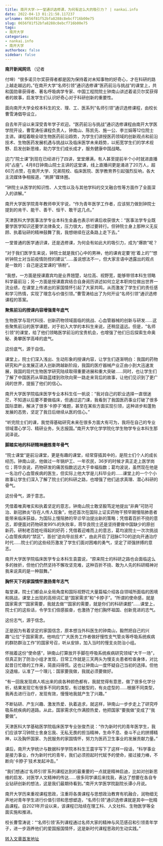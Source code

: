 ```yaml
---
title: 南开大学->一堂通识选修课，为何有这么大的吸引力？ | nankai.info
date: 2022-04-13 01:21:58.117237
urlname: 0656f81f52bfa8288c8ebcf716b00e75
slug: 0656f81f52bfa8288c8ebcf716b00e75
tags: 
- 南开大学
categories:
- nankai.info
- 南开大学
authorbox: false
sidebar: false
---
```

**南开新闻网讯** （记者

付坤）“很多诺贝尔奖获得者都是因为保持着对未知事物的好奇心，才在科研的路上越走越远的。”在南开大学“名师引领”通识选修课“医药前沿与挑战”的课堂上，共和国勋章获得者、著名呼吸病学专家、中国工程院院士钟南山讲述着诺贝尔奖获得者的故事，启发学生们认识好奇心对于科研创新的重要性。

面向南开大学全校本科生的文、理、工、医系列“名师引领”通识选修课程，由校长曹雪涛倡导设立，
<!--more-->
自去年开设以来深受青年学子欢迎。“医药前沿与挑战”通识选修课程由南开大学医学院开设，曹雪涛任课程负责人，钟南山、陈凯先、施一公、李兰娟等12位院士主讲。课程着眼全球生物医药前沿趋势，为学生们讲授医药领域的创新观点和前沿技术、生物医药发展机遇与挑战以及临床医学未来趋势，以拓宽学生们的学术视野、启发创新思维，助力学生们成长成才，服务健康中国战略。

这门“院士课”到现在已经进行了四讲，堂堂爆满，有人甚至提前半个小时就进直播间“占座”。4月8日钟南山院士主讲的这堂课，线上直播间更是涌进了20万人，超60万点赞，在南开大学、兄弟院校、临床医院、医学教育界引起强烈反响，各大主流媒体争相报道，“刷屏”媒体圈。

“钟院士从医学的知识性、人文性以及与其他学科的交叉融合性等方面作了全面深入的讲解。”

南开大学医学院青年教师申天宇说，“作为青年医学工作者，应该努力做到钟院士提到的肯干、能干、善干、恒干、敢干这几点。”

天津医科大学医事法学专业本科生金鑫也表示听课后收获很大：“医事法学专业既要学医学知识还要学法律条文，压力很大，想过要转行。但钟院士身上那种义无反顾、执着钻研的精神鼓舞了我，我想继续在这条路上走下去。”

一堂普通的医学通识课，还是选修课，为何会有如此大的吸引力，成为“爆款”呢？

“对于我们医学生来说，钟院士就是我们心中的男神，他的课肯定要‘抢’着上的”“想听钟院士对当前疫情防控的建议”……虽说想法不一，但大家言语中透露出的观点是一致的：自己是这堂课的“铁粉”。

“我想，一方面是授课嘉宾均是业界翘楚，站位高、视野宽，能够带领本科生领略科学最前沿；另一方面是授课嘉宾结合自身阅历讲述如何立足本职岗位做出世界一流业绩，在课堂上传递出的家国情怀引起了大家共鸣，从而激发了学生们的责任感和学习热情，实现了理念与价值引领。”曹雪涛给出了为何开设“名师引领”通识选修课程的答案。

**聚焦前沿的授课内容增强青年底气**

生物医学与现代科技、创新药物领域面临的挑战、心血管器械的创新与研发……这些聚焦前沿的医学课题，对于初入大学的本科生来说，还稍显遥远。但是，“名师引领”的课堂，给了他们领略医学前沿的宝贵机会，也增强了他们日后探索生命奥秘、勇攀医学高峰的底气。

这份底气，源于自信。

课堂上，院士们深入浅出、生动形象的授课内容，让学生们逐渐明白：我国的药物研究和产业发展正进入创新跨越新阶段，我国的医疗器械产业正由小到大迅速发展，我国的现代生物医学研究陆续取得重要进展和重大突破……同时，也让学生们了解了中国医药从筚路蓝缕到欣欣向荣一路走来背后的故事，让他们见识到了更广阔的世界，提振了他们的信心。

南开大学医学院临床医学专业本科生任一帆说：“我对自己的职业选择一直很迷茫，不知道以后要不要做临床，但通过这门课，我看到了我国医药事业打破了很多国际垄断，解决了很多‘卡脖子’难题，甚至在某些方面实现引领，这种进步和蓬勃发展的态势，坚定了我日后继续从医的信心。”

“听完院士们的课，我觉得基础研究未来在很多方面大有可为，我将在自己的专业领域潜心学习、精研业务，矢志报国。”南开大学化学学院化学生物学专业本科生那润泽说。

**脚踏实地的科研精神磨炼青年骨气**

“院士课堂”是前沿课堂，更是有趣的课堂，经常穿插其中的，是院士们个人的成长经历。钟南山说，他做过一年锅炉工、一年农民，36岁的时候才真正走上医学岗位；蒋华良说，药物研发的痛苦指数远远大于幸福指数；葛均波说，虽然现在他是一名治疗心血管疾病的医生，但实际上他大学是儿科毕业的……课堂上的一个个小故事让学生们深入了解了院士们的科研之路，也增强了他们追求真理、潜心科研的骨气。

这份骨气，源于意志。

凭借着唯真唯实和执着坚定的意志，钟南山院士敢坚毅笃定地提出“非典”可防可治、新冠肺炎“存在人传人现象”，他还首次在国际上证实药物干预早期慢阻肺患者能带来临床获益，为国际上慢阻肺的早诊早治提出新的策略；凭借着百折不挠的意志，即便面对药物研发99%的失败率，蒋华良院士还是坚持要做中国缺少的原创新药，研制老百姓吃得起的好药；凭借着迎难而上的意志，葛均波院士一次次挑战心血管疾病的“禁区”，首创“逆向导丝技术”，由此开启了冠脉CTO的逆向开通治疗时代……院士们的这些经历激发了学生们面对困难的勇气，坚定了顽强拼搏的意志。

南开大学医学院临床医学专业本科生袁震说，“原来院士的科研之路也会面临这么多的挫折，但他们仍然坚持不懈攻坚克难，这种百折不挠、敢为人先的科研精神对我来说真的是一种鼓舞。”

**胸怀天下的家国情怀激扬青年志气**

每堂课，院士们都会从全局角度和国际视野花大量篇幅介绍各自领域所面临的困境和挑战，课堂上出现的高频词汇是“国家需求”和“卡脖子”。“所谓的使命感，就是国家需求”“国家需要，我就去做”“国家的需要，就是你们的科研课题”……课堂上，院士们的这些话，令学生们倍感振奋，也激扬了他们胸怀祖国、创新竞进的志气。

这份志气，源于信念。

正是因为有着坚定的家国信念，原本想当外科医生的钟南山，毅然把自己的兴趣“让位”于国家需求。他响应“广大医务工作者做好慢性支气管炎等呼吸系统疾病的群防群治工作”的国家号召，听从安排，加入当时的慢支炎防治小组。

怀揣着这份“使命感”，钟南山打算放开手脚在呼吸系统疾病研究领域“大干一场”，但真正到了防治小组才发现，日常工作就是三天两头为慢支炎患者检查身体，对比起昔日忙碌的工作来，简直闷得慌。这也让钟南山一度怀疑自己当初的选择。但他没退缩，认准了一个理儿：国家要我做，我就必须要做好。

“有一回我发现病人咳出来的痰各种颜色都有，我就觉得有意思，做了很多化学分析，结果发现它有很多不同的类型，有过敏型的，有炎症型的……根据不同类型，我再去进行治疗，发现有效，慢慢地我就产生了兴趣。”

不断钻研、产生兴趣、激发热爱、执着追求，就这样，钟南山一步步走上了研究呼吸系统疾病的道路。从此，国家需求化作满腔热爱，他把国家“要我做”变成了“我要做”。

天津医科大学基础医学院临床医学专业张俊杰说：“作为新时代的青年医学生，我们应该学习钟院士舍身忘我、无私无畏的担当精神，生命不息、奋斗不止的拼搏精神，以及胸怀国家、为民服务的家国情怀，努力为医药卫生事业的发展贡献力量。”

课后，南开大学统计与数据科学学院本科生王震宇写下了这样一段话，“科学事业是接力事业，作为新时代的青年，我们必须担起时代赋予的使命，接过接力棒，不断向‘卡脖子’技术发起冲击。”

“我们想通过‘名师引领’系列课程达到的最重要的一点就是精神启迪，比如对创新思维的启发、对医学人文精神的传达……很多同学课后来找我，表达了想要在各自专业钻研创新的想法，这是我们最期待看到。”南开大学医学院副院长谭小月说。

南开大学历来重视课程思政，注重将各类课程与思想政治教育有机融合，润物细无声地对青年学生进行价值引领和思想塑造，“名师引领”通识选修课就是其中一批精品课程。自2021年开设以来，该课程已陆续在理工科、人文社科、生物医学等全面实施和推进。

校长曹雪涛说：“‘名师引领’系列课程通过名师大家的精神与风范感召和引领青年学子，进一步涵养他们的爱国报国情怀，这是新时代课程思政的生动实践。”



[转入文章首发地址](http://news.nankai.edu.cn/ywsd/system/2022/04/11/030050863.shtml)